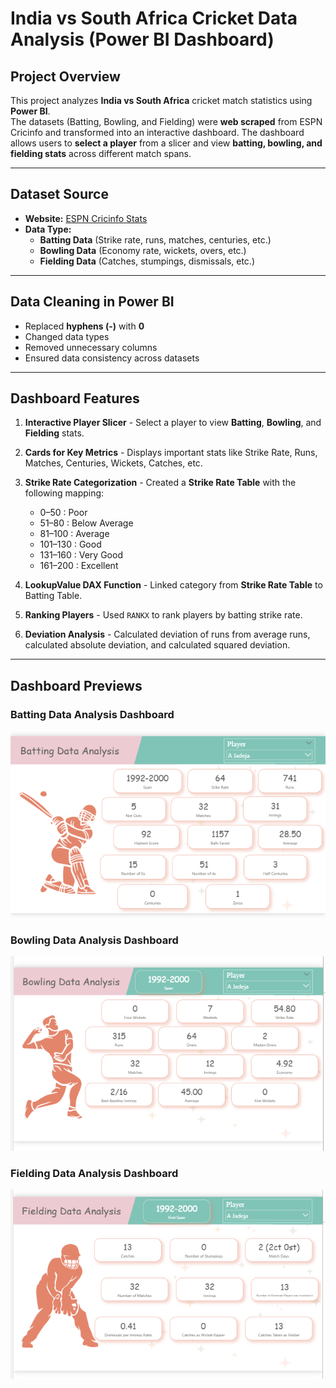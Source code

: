 # India vs South Africa Cricket Data Analysis (Power BI Dashboard)

## Project Overview
This project analyzes **India vs South Africa** cricket match statistics using **Power BI**.  
The datasets (Batting, Bowling, and Fielding) were **web scraped** from ESPN Cricinfo and transformed into an interactive dashboard.
The dashboard allows users to **select a player** from a slicer and view **batting, bowling, and fielding stats** across different match spans.

---

## Dataset Source
- **Website:** [ESPN Cricinfo Stats](https://stats.espncricinfo.com/ci/engine/stats/index.html)
- **Data Type:**  
  - **Batting Data** (Strike rate, runs, matches, centuries, etc.)  
  - **Bowling Data** (Economy rate, wickets, overs, etc.)  
  - **Fielding Data** (Catches, stumpings, dismissals, etc.)  

---

## Data Cleaning in Power BI
- Replaced **hyphens (-)** with **0**
- Changed data types
- Removed unnecessary columns
- Ensured data consistency across datasets

---

## Dashboard Features
1. **Interactive Player Slicer** - Select a player to view **Batting**, **Bowling**, and **Fielding** stats.
2. **Cards for Key Metrics** - Displays important stats like Strike Rate, Runs, Matches, Centuries, Wickets, Catches, etc.
3. **Strike Rate Categorization** - Created a **Strike Rate Table** with the following mapping:

   - 0–50 : Poor  
   - 51–80 : Below Average  
   - 81–100 : Average  
   - 101–130 : Good  
   - 131–160 : Very Good  
   - 161–200 : Excellent 

4. **LookupValue DAX Function** - Linked category from **Strike Rate Table** to Batting Table.
5. **Ranking Players** - Used `RANKX` to rank players by batting strike rate.
6. **Deviation Analysis** - Calculated deviation of runs from average runs, calculated absolute deviation, and calculated squared deviation.

---

## Dashboard Previews
### Batting Data Analysis Dashboard
![Batting Dashboard](https://github.com/TejalPisal/ind-vs-sa-cricket-analysis-powerbi/blob/main/Batting%20Data%20Analysis%20Dashboard.png)  
### Bowling Data Analysis Dashboard
![Bowling Dashboard](https://github.com/TejalPisal/ind-vs-sa-cricket-analysis-powerbi/blob/main/Bowling%20Data%20Analysis%20Dashboard.png)  
### Fielding Data Analysis Dashboard
![Fielding Dashboard](https://github.com/TejalPisal/ind-vs-sa-cricket-analysis-powerbi/blob/main/Fielding%20Data%20Analysis%20Dashboard.png)
